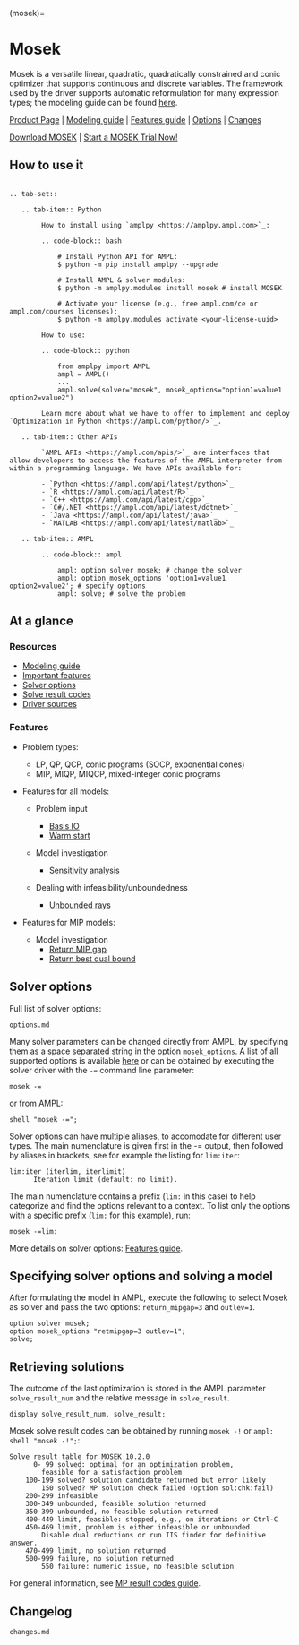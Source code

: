 (mosek)=

# Mosek

Mosek is a versatile linear, quadratic, quadratically constrained and conic optimizer that supports continuous and discrete variables.
The framework used by the driver supports automatic reformulation for many expression types; the modeling guide can be
found [here](https://mp.ampl.com/model-guide.html).

[Product Page](https://ampl.com/products/solvers/solvers-we-sell/mosek/)
| [Modeling guide](https://mp.ampl.com/model-guide.html)
| [Features guide](https://mp.ampl.com/features-guide.html)
| [Options](#solver-options)
| [Changes](changes.md)

[Download MOSEK](https://ampl.com/download/mosek)
| [Start a MOSEK Trial Now!](https://ampl.com/trial/mosek)

## How to use it

```{eval-rst}

.. tab-set::

   .. tab-item:: Python
   
        How to install using `amplpy <https://amplpy.ampl.com>`_:

        .. code-block:: bash

            # Install Python API for AMPL:
            $ python -m pip install amplpy --upgrade

            # Install AMPL & solver modules:
            $ python -m amplpy.modules install mosek # install MOSEK

            # Activate your license (e.g., free ampl.com/ce or ampl.com/courses licenses):
            $ python -m amplpy.modules activate <your-license-uuid>

        How to use:

        .. code-block:: python

            from amplpy import AMPL
            ampl = AMPL()
            ...
            ampl.solve(solver="mosek", mosek_options="option1=value1 option2=value2")

        Learn more about what we have to offer to implement and deploy `Optimization in Python <https://ampl.com/python/>`_.

   .. tab-item:: Other APIs

        `AMPL APIs <https://ampl.com/apis/>`_ are interfaces that allow developers to access the features of the AMPL interpreter from within a programming language. We have APIs available for:

        - `Python <https://ampl.com/api/latest/python>`_
        - `R <https://ampl.com/api/latest/R>`_
        - `C++ <https://ampl.com/api/latest/cpp>`_
        - `C#/.NET <https://ampl.com/api/latest/dotnet>`_
        - `Java <https://ampl.com/api/latest/java>`_
        - `MATLAB <https://ampl.com/api/latest/matlab>`_

   .. tab-item:: AMPL

        .. code-block:: ampl

            ampl: option solver mosek; # change the solver
            ampl: option mosek_options 'option1=value1 option2=value2'; # specify options
            ampl: solve; # solve the problem
```

## At a glance

### Resources

* [Modeling guide](https://mp.ampl.com/model-guide.html)
* [Important features](https://mp.ampl.com/features-guide.html#important-features)
* [Solver options](#solver-options)
* [Solve result codes](#retrieving-solutions)
* [Driver sources](https://github.com/ampl/mp/tree/develop/solvers/mosek)

### Features

* Problem types: 

  * LP, QP, QCP, conic programs (SOCP, exponential cones)
  * MIP, MIQP, MIQCP, mixed-integer conic programs

* Features for all models:
    * Problem input
        * [Basis IO](https://mp.ampl.com/features-guide.html#input-and-output-basis)
        * [Warm start](https://mp.ampl.com/features-guide.html#warm-start)

    * Model investigation

        * [Sensitivity analysis](https://mp.ampl.com/features-guide.html#sensitivity-analysis)

    * Dealing with infeasibility/unboundedness
    
        * [Unbounded rays](https://mp.ampl.com/features-guide.html#unbounded-rays)



* Features for MIP models:
    * Model investigation
      * [Return MIP gap](https://mp.ampl.com/features-guide.html#return-mip-gap)
      * [Return best dual bound](https://mp.ampl.com/features-guide.html#return-best-dual-bound)
      

## Solver options

Full list of solver options:
```{toctree}
options.md
```

Many solver parameters can be changed directly from AMPL, by specifying them as a space separated string in the option `mosek_options`. 
A list of all supported options is available [here](options.md) or can be obtained by executing the solver driver with the `-=` command line parameter:

```
mosek -=
```

or from AMPL:

```ampl
shell "mosek -=";
```

Solver options can have multiple aliases, to accomodate for different user types. 
The main numenclature is given first in the -= output, then followed by aliases in brackets,
 see for example the listing for `lim:iter`:

```
lim:iter (iterlim, iterlimit)
      Iteration limit (default: no limit).
```

The main numenclature contains a prefix (`lim:` in this case) to help categorize and find the 
options relevant to a context. To list only the options with a specific prefix (`lim:` for this example), 
run:

```
mosek -=lim:
```

More details on solver options: [Features guide](https://mp.ampl.com/features-guide.html).


## Specifying solver options and solving a model

After formulating the model in AMPL, execute the following to select Mosek as solver and pass the two options:
`return_mipgap=3` and `outlev=1`.

```ampl
option solver mosek;
option mosek_options "retmipgap=3 outlev=1";
solve;
```

## Retrieving solutions

The outcome of the last optimization is stored in the AMPL parameter `solve_result_num` and the relative message in
`solve_result`.

```ampl
display solve_result_num, solve_result;
```

Mosek solve result codes can be obtained by running `mosek -!` or `ampl: shell "mosek -!";`:
```
Solve result table for MOSEK 10.2.0
	  0- 99	solved: optimal for an optimization problem,
		feasible for a satisfaction problem 
	100-199	solved? solution candidate returned but error likely 
	    150	solved? MP solution check failed (option sol:chk:fail) 
	200-299	infeasible 
	300-349	unbounded, feasible solution returned 
	350-399	unbounded, no feasible solution returned 
	400-449	limit, feasible: stopped, e.g., on iterations or Ctrl-C 
	450-469	limit, problem is either infeasible or unbounded.
		Disable dual reductions or run IIS finder for definitive answer.
	470-499	limit, no solution returned 
	500-999	failure, no solution returned 
	    550	failure: numeric issue, no feasible solution
```

For general information, see [MP result codes guide](https://mp.ampl.com/features-guide.html#solve-result-codes).

## Changelog

```{toctree}
changes.md
```
